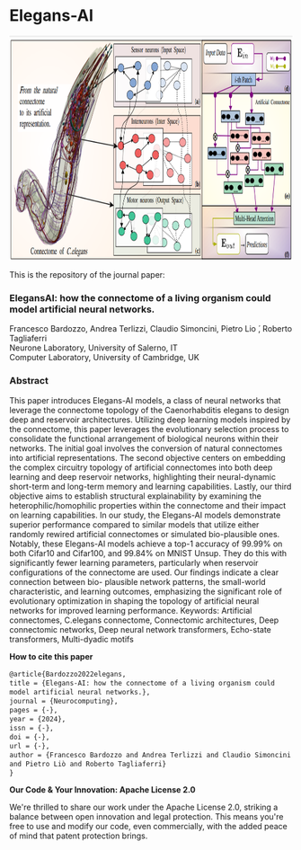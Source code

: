# Elegans-AI 


<p align="center">
  <img width="1000" height="400" src="./imgs/artificialelegans.png?raw=true">
</p>


This is the repository of the journal paper: 
### ElegansAI: how the connectome of a living organism could model artificial neural networks.
Francesco Bardozzo, Andrea Terlizzi, Claudio Simoncini, Pietro Lio ́, Roberto Tagliaferri
<br>Neurone Laboratory, University of Salerno, IT
<br>Computer Laboratory, University of Cambridge, UK

### Abstract
This paper introduces Elegans-AI models, a class of neural networks that leverage the connectome topology of the Caenorhabditis
elegans to design deep and reservoir architectures. Utilizing deep learning models inspired by the connectome, this paper leverages
the evolutionary selection process to consolidate the functional arrangement of biological neurons within their networks. The initial
goal involves the conversion of natural connectomes into artificial representations. The second objective centers on embedding
the complex circuitry topology of artificial connectomes into both deep learning and deep reservoir networks, highlighting their
neural-dynamic short-term and long-term memory and learning capabilities. Lastly, our third objective aims to establish structural
explainability by examining the heterophilic/homophilic properties within the connectome and their impact on learning capabilities.
In our study, the Elegans-AI models demonstrate superior performance compared to similar models that utilize either randomly
rewired artificial connectomes or simulated bio-plausible ones. Notably, these Elegans-AI models achieve a top-1 accuracy of
99.99% on both Cifar10 and Cifar100, and 99.84% on MNIST Unsup. They do this with significantly fewer learning parameters,
particularly when reservoir configurations of the connectome are used. Our findings indicate a clear connection between bio-
plausible network patterns, the small-world characteristic, and learning outcomes, emphasizing the significant role of evolutionary
optimization in shaping the topology of artificial neural networks for improved learning performance.
Keywords: Artificial connectomes, C.elegans connectome, Connectomic architectures, Deep connectomic networks, Deep neural
network transformers, Echo-state transformers, Multi-dyadic motifs



**How to cite this paper**

```
@article{Bardozzo2022elegans,
title = {Elegans-AI: how the connectome of a living organism could model artificial neural networks.},
journal = {Neurocomputing},
pages = {-},
year = {2024},
issn = {-},
doi = {-},
url = {-},
author = {Francesco Bardozzo and Andrea Terlizzi and Claudio Simoncini and Pietro Liò and Roberto Tagliaferri}
}
```





**Our Code & Your Innovation: Apache License 2.0**

We're thrilled to share our work under the Apache License 2.0, striking a balance between open innovation and legal protection. 
This means you're free to use and modify our code, even commercially, with the added peace of mind that patent protection brings. 
